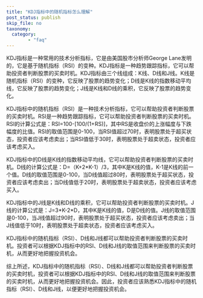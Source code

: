 ```yaml
---
title: "KDJ指标中的随机指标怎么理解"
post_status: publish
skip_file: no
taxonomy:
  category:
        - "faq"
---
```


KDJ指标是一种常用的技术分析指标，它是由美国股市分析师George Lane发明的，它是基于随机指标（RSI）的变种。KDJ指标是一种趋势跟踪指标，它可以帮助投资者判断股票的买卖时机。KDJ指标由三个线组成：K线、D线和J线。K线是随机指标（RSI）的变种，它反映了股票的趋势变化；D线是K线的指数移动平均线，它反映了股票的趋势变化；J线是K线和D线的乘积，它反映了股票的趋势变化。

KDJ指标中的随机指标（RSI）是一种技术分析指标，它可以帮助投资者判断股票的买卖时机。RSI是一种趋势跟踪指标，它可以帮助投资者判断股票的买卖时机。RSI的计算公式是：RSI=100-\[100/(1+RS)\]，其中RS是收盘价的上涨幅度与下跌幅度的比值。RSI的取值范围是0-100，当RSI值超过70时，表明股票处于超买状态，投资者应该考虑卖出；当RSI值低于30时，表明股票处于超卖状态，投资者应该考虑买入。

KDJ指标中的D线是K线的指数移动平均线，它可以帮助投资者判断股票的买卖时机。D线的计算公式是：D=（K+2\*K-1）/3，其中K是K线的值，K-1是K线的前一个值。D线的取值范围是0-100，当D线值超过80时，表明股票处于超买状态，投资者应该考虑卖出；当D线值低于20时，表明股票处于超卖状态，投资者应该考虑买入。

KDJ指标中的J线是K线和D线的乘积，它可以帮助投资者判断股票的买卖时机。J线的计算公式是：J=3\*K-2\*D，其中K是K线的值，D是D线的值。J线的取值范围是0-100，当J线值超过90时，表明股票处于超买状态，投资者应该考虑卖出；当J线值低于10时，表明股票处于超卖状态，投资者应该考虑买入。

KDJ指标中的随机指标（RSI）、D线和J线都可以帮助投资者判断股票的买卖时机。投资者可以根据KDJ指标中的RSI、D线和J线的取值范围来判断股票的买卖时机，从而更好地把握投资机会。

综上所述，KDJ指标中的随机指标（RSI）、D线和J线都可以帮助投资者判断股票的买卖时机，投资者可以根据KDJ指标中的RSI、D线和J线的取值范围来判断股票的买卖时机，从而更好地把握投资机会。因此，投资者应该熟悉KDJ指标中的随机指标（RSI）、D线和J线，以便更好地把握投资机会。
